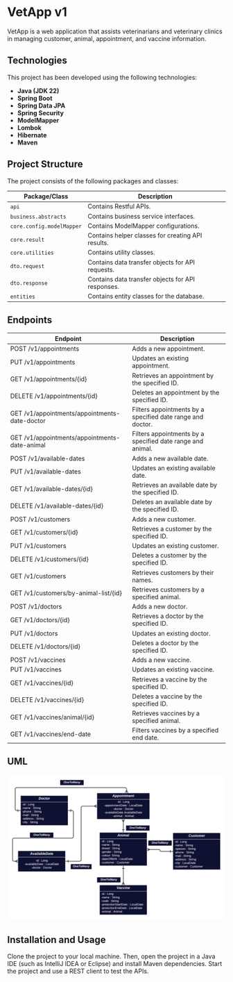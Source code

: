 # VetApp v1

VetApp is a web application that assists veterinarians and veterinary clinics in managing customer, animal, appointment, and vaccine information.

## Technologies

This project has been developed using the following technologies:

- **Java (JDK 22)**
- **Spring Boot**
- **Spring Data JPA**
- **Spring Security**
- **ModelMapper**
- **Lombok**
- **Hibernate**
- **Maven**

## Project Structure

The project consists of the following packages and classes:

| Package/Class                     | Description                            |
|-----------------------------------|----------------------------------------|
| `api`                             | Contains Restful APIs.                 |
| `business.abstracts`              | Contains business service interfaces.  |
| `core.config.modelMapper`         | Contains ModelMapper configurations.   |
| `core.result`                     | Contains helper classes for creating API results. |
| `core.utilities`                  | Contains utility classes.              |
| `dto.request`                     | Contains data transfer objects for API requests. |
| `dto.response`                    | Contains data transfer objects for API responses. |
| `entities`                        | Contains entity classes for the database. |

## Endpoints

| Endpoint                           | Description                            |
|------------------------------------|----------------------------------------|
| POST /v1/appointments              | Adds a new appointment.                |
| PUT /v1/appointments               | Updates an existing appointment.       |
| GET /v1/appointments/{id}         | Retrieves an appointment by the specified ID. |
| DELETE /v1/appointments/{id}      | Deletes an appointment by the specified ID. |
| GET /v1/appointments/appointments-date-doctor | Filters appointments by a specified date range and doctor. |
| GET /v1/appointments/appointments-date-animal | Filters appointments by a specified date range and animal. |
| POST /v1/available-dates           | Adds a new available date.            |
| PUT /v1/available-dates            | Updates an existing available date.   |
| GET /v1/available-dates/{id}      | Retrieves an available date by the specified ID. |
| DELETE /v1/available-dates/{id}   | Deletes an available date by the specified ID. |
| POST /v1/customers                 | Adds a new customer.                  |
| GET /v1/customers/{id}            | Retrieves a customer by the specified ID. |
| PUT /v1/customers                  | Updates an existing customer.          |
| DELETE /v1/customers/{id}         | Deletes a customer by the specified ID. |
| GET /v1/customers                  | Retrieves customers by their names.    |
| GET /v1/customers/by-animal-list/{id} | Retrieves customers by a specified animal. |
| POST /v1/doctors                   | Adds a new doctor.                    |
| GET /v1/doctors/{id}              | Retrieves a doctor by the specified ID. |
| PUT /v1/doctors                    | Updates an existing doctor.           |
| DELETE /v1/doctors/{id}           | Deletes a doctor by the specified ID. |
| POST /v1/vaccines                  | Adds a new vaccine.                   |
| PUT /v1/vaccines                   | Updates an existing vaccine.          |
| GET /v1/vaccines/{id}             | Retrieves a vaccine by the specified ID. |
| DELETE /v1/vaccines/{id}          | Deletes a vaccine by the specified ID. |
| GET /v1/vaccines/animal/{id}      | Retrieves vaccines by a specified animal. |
| GET /v1/vaccines/end-date          | Filters vaccines by a specified end date. |


## UML
<img src ="Veterinary_Uml_Diagram.png"/>


## Installation and Usage

Clone the project to your local machine. Then, open the project in a Java IDE (such as IntelliJ IDEA or Eclipse) and install Maven dependencies. Start the project and use a REST client to test the APIs.

